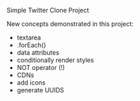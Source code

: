Simple Twitter Clone Project

New concepts demonstrated in this project:

- textarea
- .forEach()
- data attributes
- conditionally render styles
- NOT operator (!)
- CDNs
 - add icons
 - generate UUIDS
